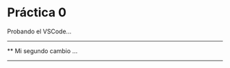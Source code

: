  # Práctica 0

Probando el VSCode...

************************
** Mi segundo cambio ...
************************

